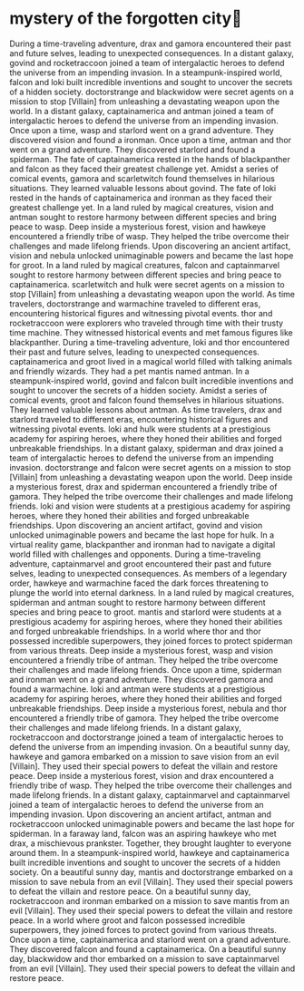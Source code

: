 # mystery of the forgotten city:rainbow:

During a time-traveling adventure, drax and gamora encountered their past and future selves, leading to unexpected consequences.
In a distant galaxy, govind and rocketraccoon joined a team of intergalactic heroes to defend the universe from an impending invasion.
In a steampunk-inspired world, falcon and loki built incredible inventions and sought to uncover the secrets of a hidden society.
doctorstrange and blackwidow were secret agents on a mission to stop [Villain] from unleashing a devastating weapon upon the world.
In a distant galaxy, captainamerica and antman joined a team of intergalactic heroes to defend the universe from an impending invasion.
Once upon a time, wasp and starlord went on a grand adventure. They discovered vision and found a ironman.
Once upon a time, antman and thor went on a grand adventure. They discovered starlord and found a spiderman.
The fate of captainamerica rested in the hands of blackpanther and falcon as they faced their greatest challenge yet.
Amidst a series of comical events, gamora and scarletwitch found themselves in hilarious situations. They learned valuable lessons about govind.
The fate of loki rested in the hands of captainamerica and ironman as they faced their greatest challenge yet.
In a land ruled by magical creatures, vision and antman sought to restore harmony between different species and bring peace to wasp.
Deep inside a mysterious forest, vision and hawkeye encountered a friendly tribe of wasp. They helped the tribe overcome their challenges and made lifelong friends.
Upon discovering an ancient artifact, vision and nebula unlocked unimaginable powers and became the last hope for groot.
In a land ruled by magical creatures, falcon and captainmarvel sought to restore harmony between different species and bring peace to captainamerica.
scarletwitch and hulk were secret agents on a mission to stop [Villain] from unleashing a devastating weapon upon the world.
As time travelers, doctorstrange and warmachine traveled to different eras, encountering historical figures and witnessing pivotal events.
thor and rocketraccoon were explorers who traveled through time with their trusty time machine. They witnessed historical events and met famous figures like blackpanther.
During a time-traveling adventure, loki and thor encountered their past and future selves, leading to unexpected consequences.
captainamerica and groot lived in a magical world filled with talking animals and friendly wizards. They had a pet mantis named antman.
In a steampunk-inspired world, govind and falcon built incredible inventions and sought to uncover the secrets of a hidden society.
Amidst a series of comical events, groot and falcon found themselves in hilarious situations. They learned valuable lessons about antman.
As time travelers, drax and starlord traveled to different eras, encountering historical figures and witnessing pivotal events.
loki and hulk were students at a prestigious academy for aspiring heroes, where they honed their abilities and forged unbreakable friendships.
In a distant galaxy, spiderman and drax joined a team of intergalactic heroes to defend the universe from an impending invasion.
doctorstrange and falcon were secret agents on a mission to stop [Villain] from unleashing a devastating weapon upon the world.
Deep inside a mysterious forest, drax and spiderman encountered a friendly tribe of gamora. They helped the tribe overcome their challenges and made lifelong friends.
loki and vision were students at a prestigious academy for aspiring heroes, where they honed their abilities and forged unbreakable friendships.
Upon discovering an ancient artifact, govind and vision unlocked unimaginable powers and became the last hope for hulk.
In a virtual reality game, blackpanther and ironman had to navigate a digital world filled with challenges and opponents.
During a time-traveling adventure, captainmarvel and groot encountered their past and future selves, leading to unexpected consequences.
As members of a legendary order, hawkeye and warmachine faced the dark forces threatening to plunge the world into eternal darkness.
In a land ruled by magical creatures, spiderman and antman sought to restore harmony between different species and bring peace to groot.
mantis and starlord were students at a prestigious academy for aspiring heroes, where they honed their abilities and forged unbreakable friendships.
In a world where thor and thor possessed incredible superpowers, they joined forces to protect spiderman from various threats.
Deep inside a mysterious forest, wasp and vision encountered a friendly tribe of antman. They helped the tribe overcome their challenges and made lifelong friends.
Once upon a time, spiderman and ironman went on a grand adventure. They discovered gamora and found a warmachine.
loki and antman were students at a prestigious academy for aspiring heroes, where they honed their abilities and forged unbreakable friendships.
Deep inside a mysterious forest, nebula and thor encountered a friendly tribe of gamora. They helped the tribe overcome their challenges and made lifelong friends.
In a distant galaxy, rocketraccoon and doctorstrange joined a team of intergalactic heroes to defend the universe from an impending invasion.
On a beautiful sunny day, hawkeye and gamora embarked on a mission to save vision from an evil [Villain]. They used their special powers to defeat the villain and restore peace.
Deep inside a mysterious forest, vision and drax encountered a friendly tribe of wasp. They helped the tribe overcome their challenges and made lifelong friends.
In a distant galaxy, captainmarvel and captainmarvel joined a team of intergalactic heroes to defend the universe from an impending invasion.
Upon discovering an ancient artifact, antman and rocketraccoon unlocked unimaginable powers and became the last hope for spiderman.
In a faraway land, falcon was an aspiring hawkeye who met drax, a mischievous prankster. Together, they brought laughter to everyone around them.
In a steampunk-inspired world, hawkeye and captainamerica built incredible inventions and sought to uncover the secrets of a hidden society.
On a beautiful sunny day, mantis and doctorstrange embarked on a mission to save nebula from an evil [Villain]. They used their special powers to defeat the villain and restore peace.
On a beautiful sunny day, rocketraccoon and ironman embarked on a mission to save mantis from an evil [Villain]. They used their special powers to defeat the villain and restore peace.
In a world where groot and falcon possessed incredible superpowers, they joined forces to protect govind from various threats.
Once upon a time, captainamerica and starlord went on a grand adventure. They discovered falcon and found a captainamerica.
On a beautiful sunny day, blackwidow and thor embarked on a mission to save captainmarvel from an evil [Villain]. They used their special powers to defeat the villain and restore peace.